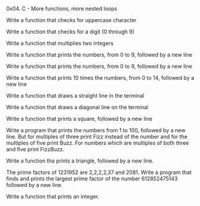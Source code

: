0x04. C - More functions, more nested loops

Write a function that checks for uppercase character

Write a function that checks for a digit (0 through 9)

Write a function that multiplies two integers

Write a function that prints the numbers, from 0 to 9, followed by a new line

Write a function that prints the numbers, from 0 to 9, followed by a new line

Write a function that prints 10 times the numbers, from 0 to 14, followed by a new line

Write a function that draws a straight line in the terminal

Write a function that draws a diagonal line on the terminal

Write a function that prints a square, followed by a new line

Write a program that prints the numbers from 1 to 100, followed by a new line. But for multiples of three print Fizz instead of the number and for the multiples of five print Buzz. For numbers which are multiples of both three and five print FizzBuzz.

Write a function tha prints a triangle, followed by a new line.

The prime factors of 1231952 are 2,2,2,2,37 and 2081. Write a program that finds and prints the largest prime factor of the number 612852475143 followed by a new line.

Write a function that prints an integer.
